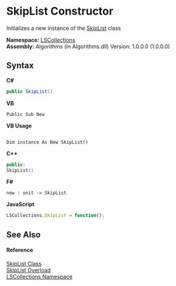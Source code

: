 # SkipList Constructor 
 

Initializes a new instance of the <a href="71779526-fbe7-b15e-7782-10d57337282b">SkipList</a> class

**Namespace:**&nbsp;<a href="74772e97-7817-3c3c-69d7-7adc29f9a1cd">LSCollections</a><br />**Assembly:**&nbsp;Algorithms (in Algorithms.dll) Version: 1.0.0.0 (1.0.0.0)

## Syntax

**C#**<br />
``` C#
public SkipList()
```

**VB**<br />
``` VB
Public Sub New
```

**VB Usage**<br />
``` VB Usage

Dim instance As New SkipList()
```

**C++**<br />
``` C++
public:
SkipList()
```

**F#**<br />
``` F#
new : unit -> SkipList
```

**JavaScript**<br />
``` JavaScript
LSCollections.SkipList = function();
```


## See Also


#### Reference
<a href="71779526-fbe7-b15e-7782-10d57337282b">SkipList Class</a><br /><a href="d9f661c6-5e22-c33d-40d9-b3451b6e9f7a">SkipList Overload</a><br /><a href="74772e97-7817-3c3c-69d7-7adc29f9a1cd">LSCollections Namespace</a><br />